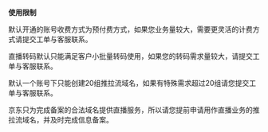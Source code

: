 **使用限制**

默认开通的账号收费方式为预付费方式，如果您业务量较大，需要更灵活的计费方式请提交工单与客服联系。

直播转码默认只能满足客户小批量转码使用，如果您的转码需求量较大，请提交工单与客服联系。

默认一个账号下只能创建20组推拉流域名，如果有特殊需求超过20组请您提交工单与客服联系。

京东只为完成备案的合法域名提供直播服务，所以请您提前申请用作直播业务的推拉流域名，并及时完成信息备案。